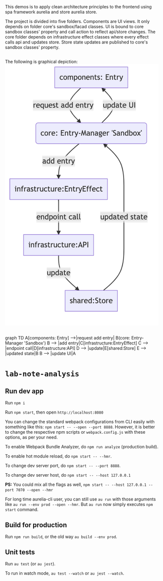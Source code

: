 ##
This demos is to apply clean architecture principles to the frontend using spa framework aurelia and store aurelia store.

The project is divided into five folders. Components are UI views. It only depends on folder core's sandbox/facad classes. UI is bound to core sandbox classes' property and call action to reflect api/store changes.  The core folder depends on infrastructure effect classes where every effect calls api and updates store. Store state updates are published to core's sandbox classes' property. 
##
The following is graphical depiction:
![Alt text](docs/img/data-flow.png)

##
graph TD
    A[components: Entry] -->|request add entry| B(core: Entry-Manager 'Sandbox')
    B --> |add entry|C[infrastructure:EntryEffect]
    C --> |endpoint call|D[infrastructure:API]
    D --> |update|E[shared:Store]
    E --> |updated state|B
    B --> |update UI|A
# `lab-note-analysis`
## Run dev app
Run  `npm i`

Run `npm start`, then open `http://localhost:8080`

You can change the standard webpack configurations from CLI easily with something like this: `npm start -- --open --port 8888`. However, it is better to change the respective npm scripts or `webpack.config.js` with these options, as per your need.

To enable Webpack Bundle Analyzer, do `npm run analyze` (production build).

To enable hot module reload, do `npm start -- --hmr`.

To change dev server port, do `npm start -- --port 8888`.

To change dev server host, do `npm start -- --host 127.0.0.1`

**PS:** You could mix all the flags as well, `npm start -- --host 127.0.0.1 --port 7070 --open --hmr`

For long time aurelia-cli user, you can still use `au run` with those arguments like `au run --env prod --open --hmr`. But `au run` now simply executes `npm start` command.

## Build for production

Run `npm run build`, or the old way `au build --env prod`.

## Unit tests

Run `au test` (or `au jest`).

To run in watch mode, `au test --watch` or `au jest --watch`.
